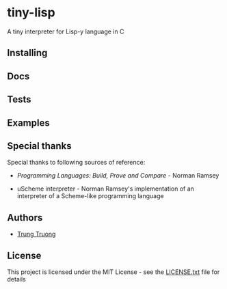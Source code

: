 # tiny-lisp

A tiny interpreter for Lisp-y language in C

## Installing

## Docs

## Tests

## Examples

## Special thanks

Special thanks to following sources of reference:

* <em>Programming Languages: Build, Prove and Compare</em> - Norman Ramsey

* uScheme interpreter - Norman Ramsey's implementation of an interpreter of a Scheme-like programming language

## Authors

* [Trung Truong](https://github.com/ttrung149)

## License

This project is licensed under the MIT License - see the [LICENSE.txt](LICENSE.txt) file for details